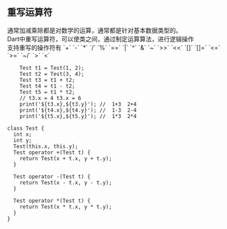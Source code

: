<h2>重写运算符</h2>
通常加减乘除都是对数学的运算，通常都是针对基本数据类型的。<br/>
Dart中重写运算符，可以使类之间，通过制定运算算法，进行逻辑操作<br/>
支持重写的操作符有 `+`  `-`  `*`  `/`  `%`  `==`  `|`  `^`  `&`  `~`  `>>`  `<<`  `[]`  `[]=`  `<=`  `>=`  `~/`  `>`  `<`
    
```
    Test t1 = Test(1, 2);
    Test t2 = Test(3, 4);
    Test t3 = t1 + t2;
    Test t4 = t1 - t2;
    Test t5 = t1 * t2;
    // t3.x = 4 t3.x = 6
    print('${t3.x},${t3.y}'); //  1+3  2+4
    print('${t4.x},${t4.y}'); //  1-3  2-4
    print('${t5.x},${t5.y}'); //  1*3  2*4

class Test {
  int x;
  int y;
  Test(this.x, this.y);
  Test operator +(Test t) {
    return Test(x + t.x, y + t.y);
  }

  Test operator -(Test t) {
    return Test(x - t.x, y - t.y);
  }

  Test operator *(Test t) {
    return Test(x * t.x, y * t.y);
  }
}


```
